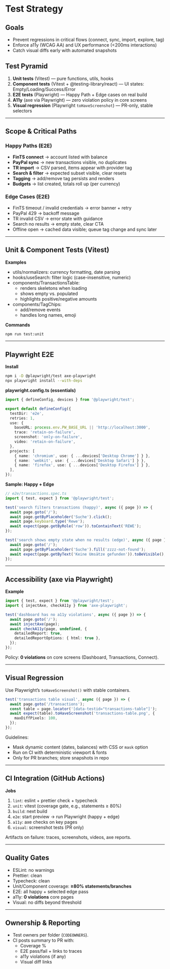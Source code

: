 # Test Strategy

## Goals

- Prevent regressions in critical flows (connect, sync, import, explore, tag)
- Enforce a11y (WCAG AA) and UX performance (<200ms interactions)
- Catch visual diffs early with automated snapshots

## Test Pyramid

1. **Unit tests** (Vitest) — pure functions, utils, hooks
2. **Component tests** (Vitest + @testing-library/react) — UI states: Empty/Loading/Success/Error
3. **E2E tests** (Playwright) — Happy Path + Edge cases on real build
4. **A11y** (axe via Playwright) — zero violation policy in core screens
5. **Visual regression** (Playwright `toHaveScreenshot`) — PR-only, stable selectors

---

## Scope & Critical Paths

### Happy Paths (E2E)

- **FinTS connect** → account listed with balance
- **PayPal sync** → new transactions visible, no duplicates
- **TR import** → CSV parsed, items appear with provider tag
- **Search & filter** → expected subset visible, clear resets
- **Tagging** → add/remove tag persists and renders
- **Budgets** → list created, totals roll up (per currency)

### Edge Cases (E2E)

- FinTS timeout / invalid credentials → error banner + retry
- PayPal 429 → backoff message
- TR invalid CSV → error state with guidance
- Search no results → empty state, clear CTA
- Offline open → cached data visible; queue tag change and sync later

---

## Unit & Component Tests (Vitest)

**Examples**

- utils/normalizers: currency formatting, date parsing
- hooks/useSearch: filter logic (case-insensitive, numeric)
- components/TransactionsTable:
  - renders skeletons when loading
  - shows empty vs. populated
  - highlights positive/negative amounts
- components/TagChips:
  - add/remove events
  - handles long names, emoji

**Commands**

```bash
npm run test:unit
```

---

## Playwright E2E

**Install**

```bash
npm i -D @playwright/test axe-playwright
npx playwright install --with-deps
```

**playwright.config.ts (essentials)**

```ts
import { defineConfig, devices } from '@playwright/test';

export default defineConfig({
  testDir: 'e2e',
  retries: 1,
  use: {
    baseURL: process.env.PW_BASE_URL || 'http://localhost:3000',
    trace: 'retain-on-failure',
    screenshot: 'only-on-failure',
    video: 'retain-on-failure',
  },
  projects: [
    { name: 'chromium', use: { ...devices['Desktop Chrome'] } },
    { name: 'webkit', use: { ...devices['Desktop Safari'] } },
    { name: 'firefox', use: { ...devices['Desktop Firefox'] } },
  ],
});
```

**Sample: Happy + Edge**

```ts
// e2e/transactions.spec.ts
import { test, expect } from '@playwright/test';

test('search filters transactions (happy)', async ({ page }) => {
  await page.goto('/');
  await page.getByPlaceholder('Suche').click();
  await page.keyboard.type('Rewe');
  await expect(page.getByRole('row')).toContainText('REWE');
});

test('search shows empty state when no results (edge)', async ({ page }) => {
  await page.goto('/');
  await page.getByPlaceholder('Suche').fill('zzzz-not-found');
  await expect(page.getByText('Keine Umsätze gefunden')).toBeVisible();
});
```

---

## Accessibility (axe via Playwright)

**Example**

```ts
import { test, expect } from '@playwright/test';
import { injectAxe, checkA11y } from 'axe-playwright';

test('dashboard has no a11y violations', async ({ page }) => {
  await page.goto('/');
  await injectAxe(page);
  await checkA11y(page, undefined, {
    detailedReport: true,
    detailedReportOptions: { html: true },
  });
});
```

Policy: **0 violations** on core screens (Dashboard, Transactions, Connect).

---

## Visual Regression

Use Playwright’s `toHaveScreenshot()` with stable containers.

```ts
test('transactions table visual', async ({ page }) => {
  await page.goto('/transactions');
  const table = page.locator('[data-testid="transactions-table"]');
  await expect(table).toHaveScreenshot('transactions-table.png', {
    maxDiffPixels: 100,
  });
});
```

Guidelines:

- Mask dynamic content (dates, balances) with CSS or `mask` option
- Run on CI with deterministic viewport & fonts
- Only for PR branches; store snapshots in repo

---

## CI Integration (GitHub Actions)

**Jobs**

1. `lint`: eslint + prettier check + typecheck
2. `unit`: vitest (coverage gate, e.g., statements ≥ 80%)
3. `build`: next build
4. `e2e`: start preview → run Playwright (happy + edge)
5. `a11y`: axe checks on key pages
6. `visual`: screenshot tests (PR only)

Artifacts on failure: traces, screenshots, videos, axe reports.

---

## Quality Gates

- ESLint: no warnings
- Prettier: clean
- Typecheck: clean
- Unit/Component coverage: **≥80% statements/branches**
- E2E: all happy + selected edge pass
- a11y: **0 violations** core pages
- Visual: no diffs beyond threshold

---

## Ownership & Reporting

- Test owners per folder (`CODEOWNERS`).
- CI posts summary to PR with:
  - Coverage %
  - E2E pass/fail + links to traces
  - a11y violations (if any)
  - Visual diff links
